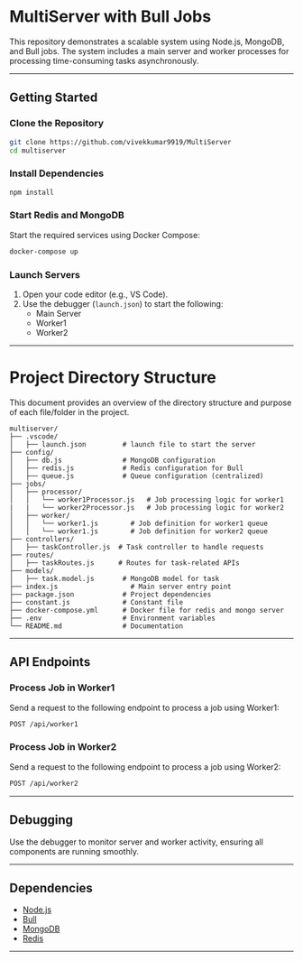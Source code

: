 # MultiServer with Bull Jobs

This repository demonstrates a scalable system using Node.js, MongoDB, and Bull jobs. The system includes a main server and worker processes for processing time-consuming tasks asynchronously.

---

## Getting Started

### Clone the Repository
```bash
git clone https://github.com/vivekkumar9919/MultiServer
cd multiserver
```

### Install Dependencies
```bash
npm install
```

### Start Redis and MongoDB
Start the required services using Docker Compose:
```bash
docker-compose up
```

### Launch Servers
1. Open your code editor (e.g., VS Code).
2. Use the debugger (`launch.json`) to start the following:
   - Main Server
   - Worker1
   - Worker2

---

# Project Directory Structure

This document provides an overview of the directory structure and purpose of each file/folder in the project.

```
multiserver/
├── .vscode/
│   ├── launch.json         # launch file to start the server
├── config/
│   ├── db.js               # MongoDB configuration
│   ├── redis.js            # Redis configuration for Bull
│   ├── queue.js            # Queue configuration (centralized)
├── jobs/
│   ├── processor/
│   │   └── worker1Processor.js   # Job processing logic for worker1
|   |   └── worker2Processor.js   # Job processing logic for worker2
│   ├── worker/
│   │   └── worker1.js        # Job definition for worker1 queue
│   │   └── worker1.js        # Job definition for worker2 queue
├── controllers/
│   ├── taskController.js  # Task controller to handle requests
├── routes/
│   ├── taskRoutes.js      # Routes for task-related APIs
├── models/
│   ├── task.model.js       # MongoDB model for task
├── index.js                  # Main server entry point
├── package.json            # Project dependencies
├── constant.js             # Constant file
├── docker-compose.yml      # Docker file for redis and mongo server
├── .env                    # Environment variables
└── README.md               # Documentation
```

---

## API Endpoints

### Process Job in Worker1
Send a request to the following endpoint to process a job using Worker1:
```bash
POST /api/worker1
```

### Process Job in Worker2
Send a request to the following endpoint to process a job using Worker2:
```bash
POST /api/worker2
```

---

## Debugging
Use the debugger to monitor server and worker activity, ensuring all components are running smoothly.

---

## Dependencies
- [Node.js](https://nodejs.org/)
- [Bull](https://github.com/OptimalBits/bull)
- [MongoDB](https://www.mongodb.com/)
- [Redis](https://redis.io/)

---


